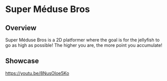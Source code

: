 # Super Méduse Bros

## Overview
Super Méduse Bros is a 2D platformer where the goal is for the jellyfish to go as high as possible! The higher you are, the more point you accumulate!

## Showcase
https://youtu.be/8NusOloe5Ko
